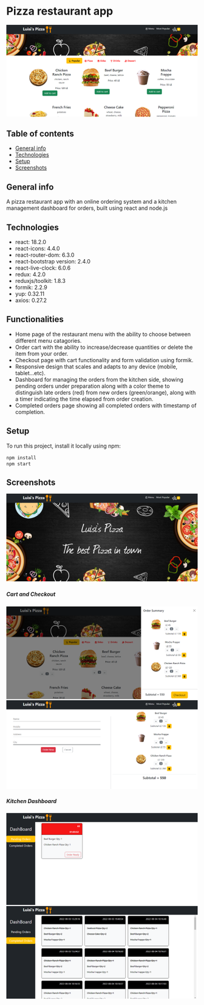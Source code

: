 # Pizza restaurant app

![Homepage](/src/Assets/pizza3.png)

## Table of contents
* [General info](#general-info)
* [Technologies](#technologies)
* [Setup](#setup)
* [Screenshots](#screenshots)

## General info
A pizza restaurant app with an online ordering system and a kitchen management dashboard for orders, built using react and node.js

## Technologies
* react: 18.2.0
* react-icons: 4.4.0
* react-router-dom: 6.3.0
* react-bootstrap version: 2.4.0
* react-live-clock: 6.0.6
* redux: 4.2.0
* reduxjs/toolkit: 1.8.3
* formik: 2.2.9
* yup: 0.32.11
* axios: 0.27.2

## Functionalities
* Home page of the restaurant menu with the ability to choose between different menu catagories.
* Order cart with the ability to increase/decrease quantities or delete the item from your order.
* Checkout page with cart functionality and form validation using formik.
* Responsive design that scales and adapts to any device (mobile, tablet...etc).
* Dashboard for managing the orders from the kitchen side, showing pending orders under preparation along with a color theme to distinguish late orders (red) from new orders (green/orange), along with a timer indicating the time elapsed from order creation.
* Completed orders page showing all completed orders with timestamp of completion.

## Setup
To run this project, install it locally using npm:
```
npm install
npm start
```

## Screenshots

![Homepage](/src/Assets/pizza1.png)
##### Cart and Checkout
![Cart](/src/Assets/pizza4.png)
![Cart](/src/Assets/pizza5.png)

##### Kitchen Dashboard
![Kitchen](/src/Assets/pizza6.png)
![Kitchen](/src/Assets/pizza7.png)
